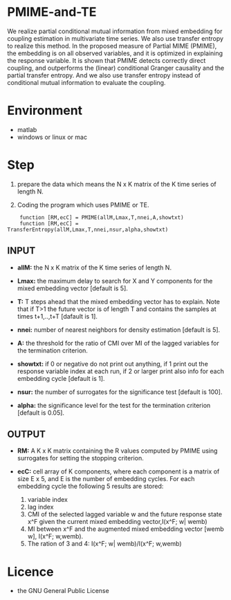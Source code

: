 # PMIME-and-TE
We realize partial conditional mutual information from mixed embedding for coupling estimation in multivariate time series. We also use transfer entropy to realize this method.
In the proposed measure of Partial MIME (PMIME), the embedding is on all observed variables, and it is optimized in explaining the response variable. It is shown that PMIME detects correctly direct coupling, and outperforms the (linear) conditional Granger causality and the partial transfer entropy. And we also use transfer entropy instead of conditional mutual information to evaluate the coupling.
# Environment
- matlab
- windows or linux or mac
# Step
1. prepare the data which means the N x K matrix of the K time series of length N.

2. Coding the program which uses PMIME or TE.

```
    function [RM,ecC] = PMIME(allM,Lmax,T,nnei,A,showtxt)
    function [RM,ecC] = TransferEntropy(allM,Lmax,T,nnei,nsur,alpha,showtxt)
```
## INPUT
- **allM:** the N x K matrix of the K time series of length N.

- **Lmax:** the maximum delay to search for X and Y components for the mixed embedding vector [default is 5].

- **T:** T steps ahead that the mixed embedding vector has to explain. Note that if T>1 the future vector is of length T and contains the samples at times t+1,..,t+T [dafault is 1].

- **nnei:** number of nearest neighbors for density estimation [default is 5].

- **A:** the threshold for the ratio of CMI over MI of the lagged variables for the termination criterion.

- **showtxt:** if 0 or negative do not print out anything, if 1 print out the response variable index at each run, if 2 or larger print also info for each embedding cycle [default is 1].

- **nsur:** the number of surrogates for the significance test [default is 100].

- **alpha:** the significance level for the test for the termination criterion [default is 0.05].

## OUTPUT
- **RM:** A K x K matrix containing the R values computed by PMIME using surrogates for setting the stopping criterion.

- **ecC:** cell array of K components, where each component is a matrix of size E x 5, and E is the number of embedding cycles. For each embedding cycle the following 5 results are stored:
   1. variable index
   2. lag index
   3. CMI of the selected lagged variable w and the future response state x^F given the current mixed embedding vector,I(x^F; w| wemb)
   4. MI between x^F and the augmented mixed embedding vector [wemb w], I(x^F; w,wemb). 
   5. The ration of 3 and 4: I(x^F; w| wemb)/I(x^F; w,wemb)

# Licence
- the GNU General Public License
